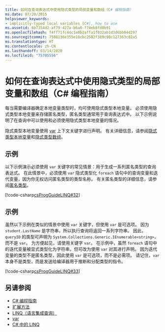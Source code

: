 ```yaml
---
title: 如何在查询表达式中使用隐式类型的局部变量和数组（C# 编程指南）
ms.date: 07/20/2015
helpviewer_keywords:
- implicitly-typed local variables [C#], how to use
ms.assetid: 6b7354d2-af79-427a-b6a8-f74eb8fd0b91
ms.openlocfilehash: f4ff71fc4dc1a0b2affa1f032ab1d3d6bb04d297
ms.sourcegitcommit: 7588136e355e10cbc2582f389c90c127363c02a5
ms.translationtype: HT
ms.contentlocale: zh-CN
ms.lasthandoff: 03/14/2020
ms.locfileid: "75705556"
---
```

# <a name="how-to-use-implicitly-typed-local-variables-and-arrays-in-a-query-expression-c-programming-guide"></a>如何在查询表达式中使用隐式类型的局部变量和数组（C# 编程指南）
每当需要编译器确定本地变量类型时，均可使用隐式类型本地变量。 必须使用隐式类型本地变量来存储匿名类型，匿名类型通常用于查询表达式中。 以下示例说明了在查询中可以使用和必须使用隐式类型本地变量的情况。  
  
 隐式类型本地变量使用 [var](../../language-reference/keywords/var.md) 上下文关键字进行声明。 有关详细信息，请参阅[隐式类型本地变量](./implicitly-typed-local-variables.md)和[隐式类型数组](../arrays/implicitly-typed-arrays.md)。  
  
## <a name="example"></a>示例  
 以下示例演示必须使用 `var` 关键字的常见情景：用于生成一系列匿名类型的查询表达式。 在此情景中，必须使用 `var` 隐式类型化 `foreach` 语句中的查询变量和迭代变量，因为你无权访问匿名类型的类型名称。 有关匿名类型的详细信息，请参阅[匿名类型](./anonymous-types.md)。  
  
 [!code-csharp[csProgGuideLINQ#32](~/samples/snippets/csharp/VS_Snippets_VBCSharp/csProgGuideLINQ/CS/csRef30LangFeatures_2.cs#32)]  
  
## <a name="example"></a>示例  
 虽然以下示例在类似的情景中使用 `var` 关键字，但使用 `var` 是可选项。 因为 `student.LastName` 是字符串，所以执行查询将返回一系列字符串。 因此，`queryID` 的类型可声明为 `System.Collections.Generic.IEnumerable<string>`，而不是 `var`。 为方便起见，请使用关键字 `var`。 在示例中，虽然 `foreach` 语句中的迭代变量被显式类型化为字符串，但可改为使用 `var` 对其进行声明。 因为迭代变量的类型不是匿名类型，因此使用 `var` 是可选项，而不是必需项。 请记住，`var` 本身不是类型，而是发送给编译器用于推断和分配类型的指令。  
  
 [!code-csharp[csProgGuideLINQ#33](~/samples/snippets/csharp/VS_Snippets_VBCSharp/csProgGuideLINQ/CS/csRef30LangFeatures_2.cs#33)]  
  
## <a name="see-also"></a>另请参阅

- [C# 编程指南](../index.md)
- [扩展方法](./extension-methods.md)
- [LINQ（语言集成查询）](../../linq/index.md)
- [var](../../language-reference/keywords/var.md)
- [C# 中的 LINQ](../../linq/index.md)
